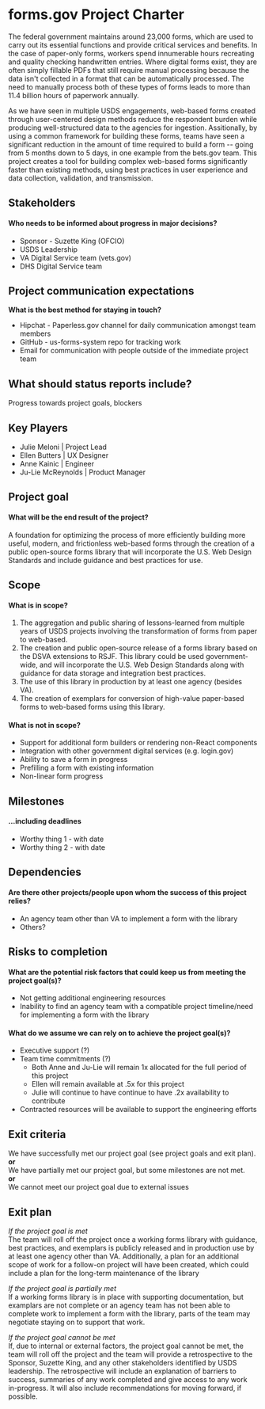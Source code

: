 # forms.gov Project Charter
The federal government maintains around 23,000 forms, which are used to carry out its essential functions and provide critical services and benefits. In the case of paper-only forms, workers spend innumerable hours recreating and quality checking handwritten entries. Where digital forms exist, they are often simply fillable PDFs that still require manual processing because the data isn't collected in a format that can be automatically processed. The need to manually process both of these types of forms leads to more than 11.4 billion hours of paperwork annually.

As we have seen in multiple USDS engagements, web-based forms created through user-centered design methods reduce the respondent burden while producing well-structured data to the agencies for ingestion. Assitionally, by using a common framework for building these forms, teams have seen a significant reduction in the amount of time required to build a form -- going from 5 months down to 5 days, in one example from the bets.gov team. This project creates a tool for building complex web-based forms significantly faster than existing methods, using best practices in user experience and data collection, validation, and transmission.
  
  
## Stakeholders
#### Who needs to be informed about progress in major decisions?
* Sponsor - Suzette King (OFCIO)
* USDS Leadership
* VA Digital Service team (vets.gov)
* DHS Digital Service team

## Project communication expectations
**What is the best method for staying in touch?**
* Hipchat - Paperless.gov channel for daily communication amongst team members
* GitHub - us-forms-system repo for tracking work
* Email for communication with people outside of the immediate project team

## What should status reports include?
Progress towards project goals, blockers

## Key Players
* Julie Meloni | Project Lead
* Ellen Butters | UX Designer
* Anne Kainic | Engineer
* Ju-Lie McReynolds | Product Manager

## Project goal
#### What will be the end result of the project?  
A foundation for optimizing the process of more efficiently building more useful, modern, and frictionless web-based forms through the creation of a public open-source forms library that will incorporate the U.S. Web Design Standards and include guidance and best practices for use.

## Scope
#### What is in scope?
1. The aggregation and public sharing of lessons-learned from multiple years of USDS projects involving the transformation of forms from paper to web-based.
2. The creation and public open-source release of a forms library based on the DSVA extensions to RSJF. This library could be used government-wide, and will incorporate the U.S. Web Design Standards along with guidance for data storage and integration best practices.
3. The use of this library in production by at least one agency (besides VA).
4. The creation of exemplars for conversion of high-value paper-based forms to web-based forms using this library.

#### What is not in scope?
* Support for additional form builders or rendering non-React components
* Integration with other government digital services (e.g. login.gov)
* Ability to save a form in progress
* Prefilling a form with existing information
* Non-linear form progress

## Milestones
#### …including deadlines
* Worthy thing 1 - with date
* Worthy thing 2 - with date

## Dependencies
#### Are there other projects/people upon whom the success of this project relies?
* An agency team other than VA to implement a form with the library
* Others?

## Risks to completion
#### What are the potential risk factors that could keep us from meeting the project goal(s)?
* Not getting additional engineering resources
* Inability to find an agency team with a compatible project timeline/need for implementing a form with the library  

#### What do we assume we can rely on to achieve the project goal(s)?
* Executive support (?)
* Team time commitments (?)
  * Both Anne and Ju-Lie will remain 1x allocated for the full period of this project
  * Ellen will remain available at .5x for this project
  * Julie will continue to have continue to have .2x availability to contribute
* Contracted resources will be available to support the engineering efforts

## Exit criteria
We have successfully met our project goal (see project goals and exit plan).  
**or**  
We have partially met our project goal, but some milestones are not met.  
**or**  
We cannot meet our project goal due to external issues

## Exit plan
*If the project goal is met*  
The team will roll off the project once a working forms library with guidance, best practices, and exemplars is publicly released and in production use by at least one agency other than VA. Additionally, a plan for an additional scope of work for a follow-on project will have been created, which could include a plan for the long-term maintenance of the library

*If the project goal is partially met*  
If a working forms library is in place with supporting documentation, but examplars are not complete or an agency team has not been able to complete work to implement a form with the library, parts of the team may negotiate staying on to support that work.

*If the project goal cannot be met*  
If, due to internal or external factors, the project goal cannot be met, the team will roll off the project and the team will provide a retrospective to the Sponsor, Suzette King, and any other stakeholders identified by USDS leadership. The retrospective will include an explanation of barriers to success, summaries of any work completed and give access to any work in-progress. It will also include recommendations for moving forward, if possible.
